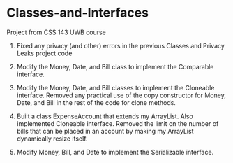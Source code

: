 # Classes-and-Interfaces
Project from CSS 143 UWB course

1. Fixed any privacy (and other) errors in the previous Classes and Privacy Leaks project code 

2. Modify the Money, Date, and Bill class to implement the Comparable interface. 

3. Modify the Money, Date, and Bill classes to implement the Cloneable interface. Removed any practical use of the copy constructor for Money, Date, and Bill in the rest of the code for clone methods. 

4. Built a class ExpenseAccount that extends my ArrayList. Also implemented Cloneable interface. Removed the limit on the number of bills that can be placed in an account by making my ArrayList dynamically resize itself.

5. Modify Money, Bill, and Date to implement the Serializable interface.
